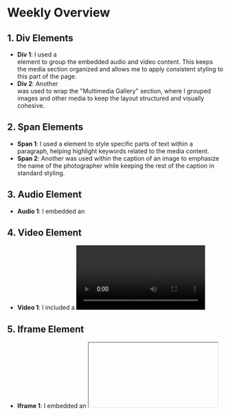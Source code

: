 # Weekly Overview

## 1. Div Elements
- **Div 1**: I used a <div> element to group the embedded audio and video content. This keeps the media section organized and allows me to apply consistent styling to this part of the page.
- **Div 2**: Another <div> was used to wrap the "Multimedia Gallery" section, where I grouped images and other media to keep the layout structured and visually cohesive.

## 2. Span Elements
- **Span 1**: I used a <span> element to style specific parts of text within a paragraph, helping highlight keywords related to the media content.
- **Span 2**: Another <span> was used within the caption of an image to emphasize the name of the photographer while keeping the rest of the caption in standard styling.

## 3. Audio Element
- **Audio 1**: I embedded an <audio> element that plays a nature soundscape. This gives users an immersive auditory experience while they browse the page, connecting them to the wildlife content.

## 4. Video Element
- **Video 1**: I included a <video> element that plays a short wildlife documentary clip. This allows users to visually engage with the nature theme in a dynamic way.

## 5. Iframe Element
- **Iframe 1**: I embedded an <iframe> to show an interactive map of Montanato find wildlife locations and sighting areas. Right now, it's just a general map of Montana.

## 6. Class
- **Class 1**: I created a .media-section class to style the entire media section of the page, making it easier to apply uniform padding, margins, and background colors to the audio and video elements.
- **Class 2**: Another class, .gallery-item, was created to ensure consistent formatting for images and their captions in the multimedia gallery.

## 7. Escape Character
- **Escape Character 1**: I used the escape character &amp; in the sentence "the relationship between birds & bees." 
